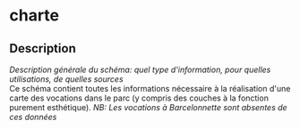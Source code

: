 # charte

## Description
 _Description générale du schéma: quel type d'information, pour quelles utilisations, de quelles sources_ </br>
 Ce schéma contient toutes les informations nécessaire à la réalisation d'une carte des vocations dans le parc (y compris des couches à la fonction purement esthétique). 
 _NB: Les vocations à Barcelonnette sont absentes de ces données_

<!--
## Utilisation du projet Qgis
_Description du projet Qgis accessible par défaut dans le projet._


### _Exemples_
_Détail de l'utilisation du projet Qgis, de la manipulation des filtres et de la symbologie._

## Tables remarquables

Contient X tables accessibles. 
- _aoa_ contient les vocations pour les zones en aire optimale d'adhésion (coeur exclu)
- _coeur_ contient les vocations pour les zones dans le coeur de parc
- _col_ contient la liste des cols remarquables du parc (10 entités)
- _grands sites_ contient une liste de sites remarquables 
- _hammeaux_aoa/coeur_ contient une liste des hammeaux dans le coeur/l'aire optimale d'adhésion
- _loc_comm_ contient des points (possiblement des villes. Contient plus que les chefs lieux des communes)
- _masse_eau_ contient une liste des masses d'eau avec des caractéristiques détaillées. Probablement issu de la bd topage.mdo
- _mhi_mhc_ Point des monuments historiques classés. Peu de données. (13/24 points sans nom ni propriétés)
- _ombre parc_ : effet graphique d'ombre sur les limites de l'aoa.
- _route_ : tronçons de routes dans l'aoa et le coeur. Probablement extrait de la BD CARTO
- _sommets_: points, liste des sommets du parc.
- _sh_ : zones humides (193 pts, peu d'attributs)

-->

<!-- tables inconnues: 
- esp_nord_pct
- 
-->

<!-- 
## Description des colonnes remarquables

Attention: Ne sont décrites ici que les colonnes remarquables, ou dont le nom pourrait prêter à confusion. 

#### table_1
| Nom de la colonne      | Type | Description     |
| :---        |    :----:   |          :---: |
| n_truc      | (PK) int       | c'est le numéro du truc   |
| nom_truc   | string        | c'est le nom du fameux truc      |

#### table_2
| Nom de la colonne      | Type | Description     |
| :---        |    :----:   |          :---: |
| n_machin      | int       | c'est le numéro du machin   |
| n_truc   | string        | c'est le numéro du truc      |

#### table_3
| Nom de la colonne      | Type | Description     |
| :---        |    :----:   |          :---: |
|...      |...       |...   |
-->

<!-- 
_____
_Documentation pour utilisateurs avancés et maintenance_


## Exemples de Requêtes
_Quelques exemples de requêtes toutes écrites qui permettent de faire des trucs_

```postgreSQL
--Requête pour avoir tous les trucs commençant par "a" ou "A"
SELECT *
FROM table_1
WHERE nom_truc ILIKE 'a%'
```

## Dépendances



## Code de création des tables

[lien](./README.md)
-->
